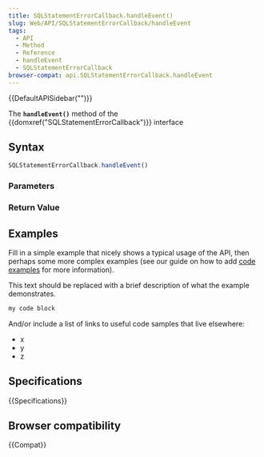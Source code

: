 ```yaml
---
title: SQLStatementErrorCallback.handleEvent()
slug: Web/API/SQLStatementErrorCallback/handleEvent
tags:
  - API
  - Method
  - Reference
  - handleEvent
  - SQLStatementErrorCallback
browser-compat: api.SQLStatementErrorCallback.handleEvent
---
```

{{DefaultAPISidebar("")}}

The **`handleEvent()`** method of the {{domxref("SQLStatementErrorCallback")}} interface 

## Syntax

```js
SQLStatementErrorCallback.handleEvent()
```

### Parameters



### Return Value



## Examples

Fill in a simple example that nicely shows a typical usage of the API, then perhaps some more complex examples (see our guide on how to add [code examples](/en-US/docs/MDN/Contribute/Structures/Code_examples) for more information).

This text should be replaced with a brief description of what the example demonstrates.

```js
my code block
```

And/or include a list of links to useful code samples that live elsewhere:

*   x
*   y
*   z

## Specifications

{{Specifications}}

## Browser compatibility

{{Compat}}

